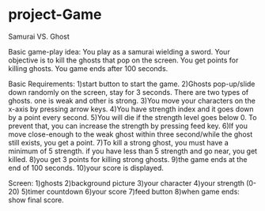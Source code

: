 # project-Game

Samurai VS. Ghost

Basic game-play idea:
You play as a samurai wielding a sword. Your objective is to kill the ghosts that pop on the screen. You get points for killing ghosts. You game ends after 100 seconds.

Basic Requirements:
1)start button to start the game.
2)Ghosts pop-up/slide down randomly on the screen, stay for 3 seconds. There are two types of ghosts. one is weak and other is strong.
3)You move your characters on the x-axis by pressing arrow keys.
4)You have strength index and it goes down by a point every second.
5)You will die if the strength level goes below 0. To prevent that, you can increase the strength by pressing feed key.
6)If you move close-enough to the weak ghost within three second/while the ghost still exists, you get a point.
7)To kill a strong ghost, you must have a minimum of 5 strength. if you have less than 5 strength and go near, you get killed.
8)you get 3 points for killing strong ghosts.
9)the game ends at the end of 100 seconds.
10)your score is displayed.

Screen:
1)ghosts
2)background picture
3)your character
4)your strength (0-20)
5)timer countdown
6)your score
7)feed button
8)when game ends: show final score.








